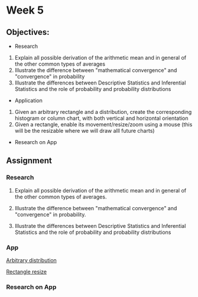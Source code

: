 
<script type="text/x-mathjax-config">
    MathJax.Hub.Config({
      tex2jax: {
        skipTags: ['script', 'noscript', 'style', 'textarea', 'pre'],
        inlineMath: [['\\(','\\)'], ['$', '$']],
        displayMath: [ ['$$','$$'], ["\\[","\\]"] ],
      }
    });
  </script>
  <script src="https://cdn.mathjax.org/mathjax/latest/MathJax.js?config=TeX-AMS-MML_HTMLorMML" type="text/javascript"></script>


# Week 5


## Objectives:

* Research

1. Explain all possible derivation of the arithmetic mean and in general of the other common types of averages
2. Illustrate the difference between "mathematical convergence" and "convergence" in probability
3. Illustrate the differences between Descriptive Statistics and Inferential Statistics and the role of probability and probability distributions

* Application

1. Given an arbitrary rectangle and a distribution, create the corresponding histogram or column chart, with both vertical and horizontal orientation
2. Given a rectangle, enable its movement/resize/zoom using a mouse (this will be the resizable where we will draw alll future charts)

* Research on App

## Assignment
### Research

1. Explain all possible derivation of the arithmetic mean and in general of the other common types of averages.



2. Illustrate the difference between "mathematical convergence" and "convergence" in probability.


3. Illustrate the differences between Descriptive Statistics and Inferential Statistics and the role of probability and probability distributions


### App


[Arbitrary distribution](https://github.com/Ktot0/Statistics/tree/main/week4/Week5_EX1)

[Rectangle resize](https://github.com/Ktot0/Statistics/tree/main/week4/Week5_EX2)

### Research on App


